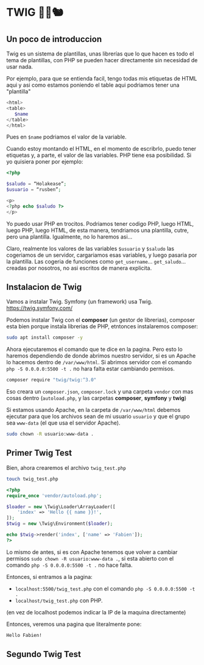 # TWIG 🌳🍂🐿️
## Un poco de introduccion
Twig es un sistema de plantillas, unas librerías que lo que hacen es todo el tema de plantillas, con PHP se pueden hacer directamente sin necesidad de usar nada.

Por ejemplo, para que se entienda facil, tengo todas mis etiquetas de HTML aqui y asi como estamos poniendo el table aqui podriamos tener una "plantilla"
```php
<html>
<table>
   $name
</table>
</html>
```
Pues en `$name` podriamos el valor de la variable.

Cuando estoy montando el HTML, en el momento de escribrlo, puedo tener etiquetas y, a parte, el valor de las variables. PHP tiene esa posibilidad. Si yo quisiera poner por ejemplo:
```php
<?php

$saludo = “Holakease”;
$usuario = “rusben”;

<p>
<?php echo $saludo ?>
</p>
```
Yo puedo usar PHP en trocitos. Podriamos tener codigo PHP, luego HTML, luego PHP, luego HTML, de esta manera, tendriamos una plantilla, cutre, pero una plantilla. Igualmente, no lo haremos asi…

Claro, realmente los valores de las variables `$usuario` y `$saludo` las cogeriamos de un servidor, cargariamos esas variables, y luego pasaria por la plantilla.
Las cogeria de funciones como `get_username`... `get_saludo`... creadas por nosotros, no asi escritos de manera explicita.

## Instalacion de Twig
Vamos a instalar Twig. Symfony (un framework) usa Twig. https://twig.symfony.com/


Podemos instalar Twig con el **composer** (un gestor de librerias), composer esta bien porque instala librerias de PHP, etntonces instalaremos composer:
```bash
sudo apt install composer -y
```

Ahora ejecutaremos el comando que te dice en la pagina. Pero esto lo haremos dependiendo de donde abrimos nuestro servidor, si es un Apache lo hacemos dentro de `/var/www/html`. Si abrimos servidor con el comando `php -S 0.0.0.0:5500 -t .` no hara falta estar cambiando permisos.
```bash
composer require "twig/twig:^3.0"
```
Eso creara un `composer.json`, `composer.lock` y una carpeta `vendor` con mas cosas dentro (`autoload.php`, y las carpetas **composer**, **symfony** y **twig**)

Si estamos usando Apache, en la carpeta de `/var/www/html` debemos ejecutar para que los archivos sean de mi usuario `usuario` y que el grupo sea `www-data` (el que usa el servidor Apache).
```bash
sudo chown -R usuario:www-data .
```
## Primer Twig Test
Bien, ahora crearemos el archivo `twig_test.php`
```bash
touch twig_test.php
```

```php
<?php
require_once 'vendor/autoload.php';

$loader = new \Twig\Loader\ArrayLoader([
	'index' => 'Hello {{ name }}!',
]);
$twig = new \Twig\Environment($loader);

echo $twig->render('index', ['name' => 'Fabien']);
?>
```
Lo mismo de antes, si es con Apache tenemos que volver a cambiar permisos `sudo chown -R usuario:www-data .`, si esta abierto con el comando `php -S 0.0.0.0:5500 -t .` no hace falta.

Entonces, si entramos a la pagina:
- `localhost:5500/twig_test.php` con el comando `php -S 0.0.0.0:5500 -t .`
- `localhost/twig_test.php` con PHP.

(en vez de localhost podemos indicar la IP de la maquina directamente)

Entonces, veremos una pagina que literalmente pone:
```html
Hello Fabien!
```

## Segundo Twig Test
